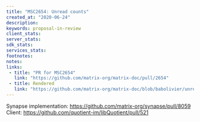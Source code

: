 ```yaml
---
title: "MSC2654: Unread counts"
created_at: "2020-06-24"
description:
keywords: proposal-in-review
client_stats:
server_stats:
sdk_stats:
services_stats:
footnotes:
notes:
links:
 - title: "PR for MSC2654"
   link: "https://github.com/matrix-org/matrix-doc/pull/2654"
 - title: Rendered
   link: "https://github.com/matrix-org/matrix-doc/blob/babolivier/unread_counts/proposals/2654-unread-counts.md"
---
```


Synapse implementation: https://github.com/matrix-org/synapse/pull/8059
Client: https://github.com/quotient-im/libQuotient/pull/521
